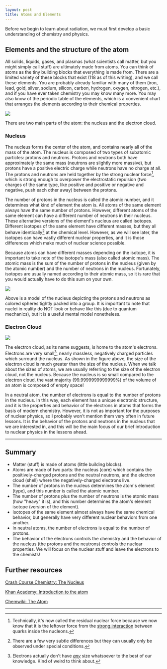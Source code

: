 ```yaml
---
layout: post
title: Atoms and Elements
---
```


Before we begin to learn about radiation, we must first develop a basic understanding of chemistry and physics.

<!--more-->

## Elements and the structure of the atom

All solids, liquids, gases, and plasmas (what scientists call matter, but you might simply call stuff) are ultimately made from atoms. You can think of atoms as the tiny building blocks that everything is made from. There are a limited variety of these blocks that exist (118 as of this writing), and we call these elements. You are probably already familiar with many of them (iron, lead, gold, silver, sodium, silicon, carbon, hydrogen, oxygen, nitrogen, etc.), and if you have ever taken chemistry you may know many more. You may also know of the periodic table of the elements, which is a convenient chart that arranges the elements according to their chemical properties.

![](http://www.nist.gov/pml/data/images/PT-2013-Large_2.jpg)

There are two main parts of the atom: the nucleus and the electron cloud.

### Nucleus

The nucleus forms the center of the atom, and contains nearly all of the mass of the atom. The nucleus is composed of two types of subatomic particles: protons and neutrons. Protons and neutrons both have approximately the same mass (neutrons are slightly more massive), but protons have a positive electric charge while neutrons have no charge at all. The protons and neutrons are held together by the strong nuclear force[^1], which is strong enough to overpower the electrostatic repulsion (two charges of the same type, like positive and positive or negative and negative, push each other away) between the protons.

[^1]: Technically, it's now called the residual nuclear force because we now know that it is the leftover force from the [strong interaction](https://en.wikipedia.org/wiki/Strong_interaction) between quarks inside the nucleons.

The number of protons in the nucleus is called the atomic number, and it determines what kind of element the atom is. All atoms of the same element always have the same number of protons. However, different atoms of the same element can have a different number of neutrons in their nucleus. These alternative versions of the element's nucleus are called isotopes. Different isotopes of the same element have different masses, but they all behave identically[^2] at the chemical level. However, as we will see later, the isotopes can have vastly different nuclear properties, and it is those differences which make much of nuclear science possible.

[^2]: There are a few very subtle differences but they can usually only be observed under special conditions.

Because atoms can have different masses depending on the isotope, it is important to take note of the isotope's mass (also called atomic mass). The atomic mass is the sum of the number of protons in the nucleus (given by the atomic number) and the number of neutrons in the nucleus. Fortunately, isotopes are usually named according to their atomic mass, so it is rare that you would actually have to do this sum on your own.

![](https://upload.wikimedia.org/wikipedia/commons/thumb/f/f0/Nucleus_drawing.svg/200px-Nucleus_drawing.svg.png)

Above is a model of the nucleus depicting the protons and neutrons as colored spheres tightly packed into a group. It is important to note that nuclei in reality do NOT look or behave like this (due to quantum mechanics), but it is a useful mental model nonetheless.

### Electron Cloud

![](https://upload.wikimedia.org/wikipedia/commons/2/23/Helium_atom_QM.svg)

The electron cloud, as its name suggests, is home to the atom's electrons. Electrons are very small[^3], nearly massless, negatively charged particles which surround the nucleus. As shown in the figure above, the size of the electron cloud is much greater than the size of the nucleus. When we talk about the sizes of atoms, we are usually referring to the size of the electron cloud, not the nucleus. Because the nucleus is so small compared to the electron cloud, the vast majority (99.9999999999999%) of the volume of an atom is composed of empty space!

[^3]: Electrons actually don't have [*any*](https://en.wikipedia.org/wiki/Point_particle#Point_charge) size whatsoever to the best of our knowledge. Kind of weird to think about.

In a neutral atom, the number of electrons is equal to the number of protons in the nucleus. In this way, each element has a unique electronic structure, and it is the properties and behavior of the electrons in atoms that forms the basis of modern chemistry. However, it is not as important for the purposes of nuclear physics, so I probably won't mention them very often in future lessons. It is the behavior of the protons and neutrons in the nucleus that we are interested in, and this will be the main focus of our brief introduction to nuclear physics in the lessons ahead.

***

## Summary

* Matter (stuff) is made of atoms (little building blocks).
* Atoms are made of two parts: the nucleus (core) which contains the positively-charged protons and the neutral neutrons, and the electron cloud (shell) where the negatively-charged electrons live.
* The number of protons in the nucleus determines the atom's element (type), and this number is called the atomic number.
* The number of protons plus the number of neutrons is the atomic mass (how "heavy" it is), and this number determines the atom's element isotope (version of the element).
* Isotopes of the same element almost always have the same chemical behavior, but generally have very different nuclear behaviors from one another.
* In neutral atoms, the number of electrons is equal to the number of protons.
* The behavior of the electrons controls the chemistry and the behavior of the nucleus (the protons and the neutrons) controls the nuclear properties. We will focus on the nuclear stuff and leave the electrons to the chemists!

## Further resources

[Crash Course Chemistry: The Nucleus](https://www.youtube.com/watch?v=FSyAehMdpyI)

[Khan Academy: Introduction to the atom](https://www.youtube.com/watch?v=1xSQlwWGT8M)

[Chemwiki: The Atom](http://chemwiki.ucdavis.edu/Physical_Chemistry/Atomic_Theory/The_Atom)

***
